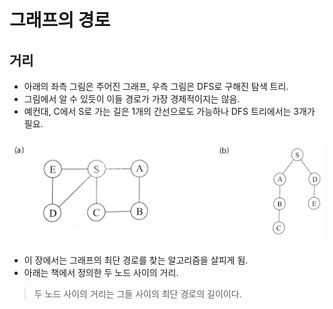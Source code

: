 # 그래프의 경로

## 거리

- 아래의 좌측 그림은 주어진 그래프, 우측 그림은 DFS로 구해진 탐색 트리.
- 그림에서 알 수 있듯이 이들 경로가 가장 경제적이지는 않음.
- 예컨대, C에서 S로 가는 길은 1개의 간선으로도 가능하나 DFS 트리에서는 3개가 필요.

![graph-to-dfs-search-tree](04-graph-to-dfs-search-tree.png)

- 이 장에서는 그래프의 최단 경로를 찾는 알고리즘을 살피게 됨.
- 아래는 책에서 정의한 두 노드 사이의 거리.

> 두 노드 사이의 거리는 그들 사이의 최단 경로의 길이이다.

